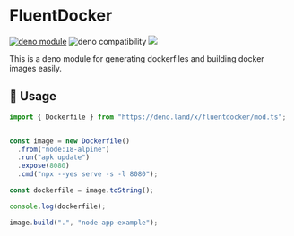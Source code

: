 # FluentDocker

[![deno module](https://shield.deno.dev/x/fluentdocker)](https://deno.land/x/fluentdocker)
![deno compatibility](https://shield.deno.dev/deno/^1.34)
[![](https://img.shields.io/codecov/c/gh/tsirysndr/fluentdocker-deno)](https://codecov.io/gh/tsirysndr/fluentdocker-deno)

This is a deno module for generating dockerfiles and building docker images easily.

## 🚀 Usage

```ts
import { Dockerfile } from "https://deno.land/x/fluentdocker/mod.ts";


const image = new Dockerfile()
  .from("node:18-alpine")
  .run("apk update")
  .expose(8080)
  .cmd("npx --yes serve -s -l 8080");

const dockerfile = image.toString();

console.log(dockerfile);

image.build(".", "node-app-example");
```